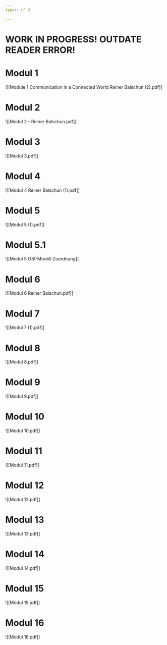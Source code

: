 ```yaml
---
type:: LF 3

---
```

# WORK IN PROGRESS! OUTDATE READER ERROR!
# Modul 1

![[Module 1 Communication in a Connected World Reiner Balschun (2).pdf]]
# Modul 2

![[Modul 2 - Reiner Balschun.pdf]]

# Modul 3

![[Modul 3.pdf]]
# Modul 4

![[Modul 4 Reiner Balschun (1).pdf]]
# Modul 5

![[Modul 5 (1).pdf]]

# Modul 5.1
![[Modul 5 OSI-Modell Zuordnung]]
# Modul 6

![[Modul 6 Reiner Balschun.pdf]]
# Modul 7

![[Modul 7 (1).pdf]]
# Modul 8

![[Modul 8.pdf]]
# Modul 9

![[Modul 9.pdf]]



# Modul 10

![[Modul 10.pdf]]

# Modul 11

![[Modul 11.pdf]]

# Modul 12

![[Modul 12.pdf]]

# Modul 13

![[Modul 13.pdf]]

# Modul 14

![[Modul 14.pdf]]

# Modul 15

![[Modul 15.pdf]]

# Modul 16

![[Modul 16.pdf]]